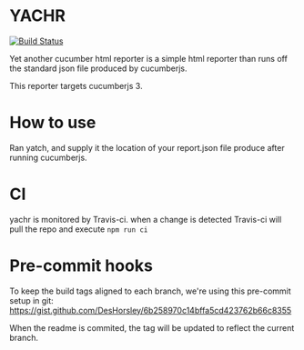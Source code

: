 # YACHR
[![Build Status](https://travis-ci.org/yachr/yachr.svg?branch=develop)](https://travis-ci.org/yachr/yachr/branches)

Yet another cucumber html reporter is a simple html reporter than runs off the standard json file produced by cucumberjs.

This reporter targets cucumberjs 3.

# How to use

Ran yatch, and supply it the location of your report.json file produce after running cucumberjs.

# CI
yachr is monitored by Travis-ci. when a change is detected Travis-ci will pull the repo and execute `npm run ci`

# Pre-commit hooks
To keep the build tags aligned to each branch, we're using this pre-commit setup in git:
https://gist.github.com/DesHorsley/6b258970c14bffa5cd423762b66c8355

When the readme is commited, the tag will be updated to reflect the current branch.